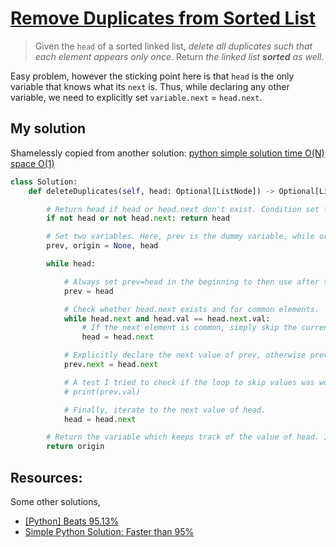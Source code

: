 # [Remove Duplicates from Sorted List](https://leetcode.com/problems/remove-duplicates-from-sorted-list/)

> Given the `head` of a sorted linked list, *delete all duplicates such that each element appears only once*. Return *the linked list **sorted** as well*.

Easy problem, however the sticking point here is that `head` is the only variable that knows what its `next` is. Thus, while declaring any other variable, we need to explicitly set `variable.next` = `head.next`.

## My solution
Shamelessly copied from another solution: [python simple solution time O(N) space O(1)](https://leetcode.com/problems/remove-duplicates-from-sorted-list/discuss/1492445/python-simple-solution-time-O(N)-space-O(1))
```python
class Solution:
    def deleteDuplicates(self, head: Optional[ListNode]) -> Optional[ListNode]:

        # Return head if head or head.next don't exist. Condition set for non-existent arrays.
        if not head or not head.next: return head

        # Set two variables. Here, prev is the dummy variable, while origin keeps track of all the elements that head traverses.
        prev, origin = None, head

        while head:

            # Always set prev=head in the beginning to then use after the loop.
            prev = head

            # Check whether head.next exists and for common elements.
            while head.next and head.val == head.next.val:
                # If the next element is common, simply skip the current element. The variable origin keeps track of this anyway.
                head = head.next

            # Explicitly declare the next value of prev, otherwise prev doesn't know where to go next.
            prev.next = head.next

            # A test I tried to check if the loop to skip values was working.
            # print(prev.val)

            # Finally, iterate to the next value of head.
            head = head.next

        # Return the variable which keeps track of the value of head. I learnt this because head returns [0]
        return origin
```

## Resources:
Some other solutions,
- [[Python] Beats 95.13%](https://leetcode.com/problems/remove-duplicates-from-sorted-list/discuss/1491405/Python-Beats-95.13)
- [Simple Python Solution: Faster than 95%](https://leetcode.com/problems/remove-duplicates-from-sorted-list/discuss/1478176/Simple-Python-Solution%3A-Faster-than-95)

